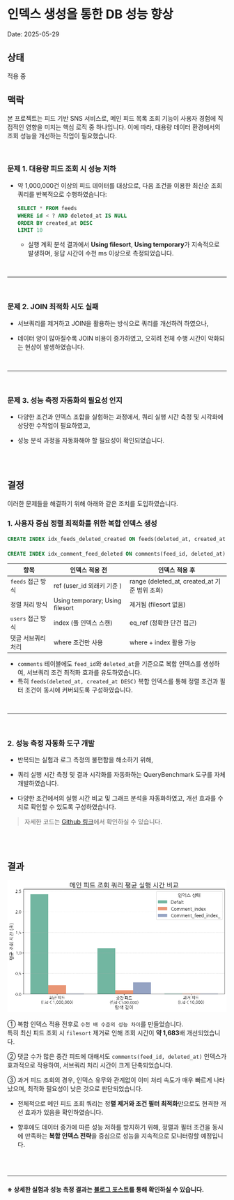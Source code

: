 # 인덱스 생성을 통한 DB 성능 향상

Date: 2025-05-29

## 상태

적용 중

## 맥락

본 프로젝트는 피드 기반 SNS 서비스로, 메인 피드 목록 조회 기능이 사용자 경험에 직접적인 영향을 미치는 핵심 로직 중 하나입니다.
이에 따라, 대용량 데이터 환경에서의 조회 성능을 개선하는 작업이 필요했습니다.

<br/>

### 문제 1. 대용량 피드 조회 시 성능 저하

- 약 1,000,000건 이상의 피드 데이터를 대상으로, 다음 조건을 이용한 최신순 조회 쿼리를 반복적으로 수행하였습니다:
  ```sql
  SELECT * FROM feeds
  WHERE id < ? AND deleted_at IS NULL
  ORDER BY created_at DESC
  LIMIT 10
  ```
  - 실행 계획 분석 결과에서 **Using filesort**, **Using temporary**가 지속적으로 발생하며, 응답 시간이 수천 ms 이상으로 측정되었습니다.

<br/>

---

<br/>

### 문제 2. JOIN 최적화 시도 실패

- 서브쿼리를 제거하고 JOIN을 활용하는 방식으로 쿼리를 개선하려 하였으나,

- 데이터 양이 많아질수록 JOIN 비용이 증가하였고, 오히려 전체 수행 시간이 악화되는 현상이 발생하였습니다.

<br/>

---

<br/>

### 문제 3. 성능 측정 자동화의 필요성 인지

- 다양한 조건과 인덱스 조합을 실험하는 과정에서, 쿼리 실행 시간 측정 및 시각화에 상당한 수작업이 필요하였고,

- 성능 분석 과정을 자동화해야 할 필요성이 확인되었습니다.

<br/>
<br/>

## 결정

이러한 문제들을 해결하기 위해 아래와 같은 조치를 도입하였습니다.

### 1. 사용자 중심 정렬 최적화를 위한 복합 인덱스 생성

```sql
CREATE INDEX idx_feeds_deleted_created ON feeds(deleted_at, created_at DESC)

CREATE INDEX idx_comment_feed_deleted ON comments(feed_id, deleted_at)
```

| 항목               | 인덱스 적용 전                  | 인덱스 적용 후                                |
| ------------------ | ------------------------------- | --------------------------------------------- |
| `feeds` 접근 방식    | ref (user_id 외래키 기준 )      | range (deleted_at, created_at 기준 범위 조회) |
| 정렬 처리 방식     | Using temporary; Using filesort | 제거됨 (filesort 없음)                        |
| `users` 접근 방식    | index (풀 인덱스 스캔)          | eq_ref (정확한 단건 접근)                     |
| 댓글 서브쿼리 처리 | where 조건만 사용               | where + index 활용 가능                       |

- `comments` 테이블에도 `feed_id`와 `deleted_at`을 기준으로 복합 인덱스를 생성하여, 서브쿼리 조건 최적화 효과를 유도하였습니다.
- 특히 `feeds(deleted_at, created_at DESC)` 복합 인덱스를 통해 정렬 조건과 필터 조건이 동시에 커버되도록 구성하였습니다.

<br/>

---

<br/>

### 2. 성능 측정 자동화 도구 개발
- 반복되는 실험과 로그 측정의 불편함을 해소하기 위해,
- 쿼리 실행 시간 측정 및 결과 시각화를 자동화하는 QueryBenchmark 도구를 자체 개발하였습니다.

- 다양한 조건에서의 실행 시간 비교 및 그래프 분석을 자동화하였고, 개선 효과를 수치로 확인할 수 있도록 구성하였습니다.

> 자세한 코드는 [ Github 링크](https://github.com/parkhongseok/QueryBenchmark)에서 확인하실 수 있습니다.


<br/>
<br/>

## 결과

!["메인 피드 조회 평균 실행 시간 비교"](../src/13-인덱스-생성을-통한-DB-성능-향상.png)

① 복합 인덱스 적용 전후로 `수천 배 수준의 성능 차이`를 만들었습니다.  
특히 최신 피드 조회 시 `filesort` 제거로 인해 조회 시간이 **약 1,683**배 개선되었습니다.

② 댓글 수가 많은 중간 피드에 대해서도 `comments(feed_id, deleted_at)` 인덱스가 효과적으로 작용하여, 서브쿼리 처리 시간이 크게 단축되었습니다.

③ 과거 피드 조회의 경우, 인덱스 유무와 관계없이 이미 처리 속도가 매우 빠르게 나타났으며, 최적화 필요성이 낮은 것으로 판단되었습니다.

  - 전체적으로 메인 피드 조회 쿼리는 정**렬 제거와 조건 필터 최적화**만으로도 현격한 개선 효과가 있음을 확인하였습니다.

  - 향후에도 데이터 증가에 따른 성능 저하를 방지하기 위해, 정렬과 필터 조건을 동시에 만족하는 **복합 인덱스 전략**을 중심으로 성능을 지속적으로 모니터링할 예정입니다.


<br/>
<br/>

---

#### ※ 상세한 실험과 성능 측정 결과는 [블로그 포스트](https://keinmall.tistory.com/21)를 통해 확인하실 수 있습니다.
